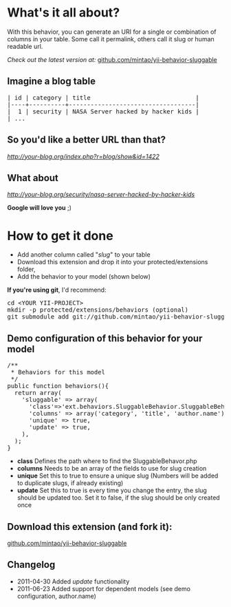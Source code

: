 What's it all about?
=====================
With this behavior, you can generate an URI for a single or combination of
columns in your table. Some call it permalink, others call it slug or
human readable url.

_Check out the latest version at:_
<a href="https://github.com/mintao/yii-behavior-sluggable">github.com/mintao/yii-behavior-sluggable</a>

Imagine a blog table
--------------------
<pre>
| id | category | title                             |
|----+----------+-----------------------------------|
|  1 | security | NASA Server hacked by hacker kids |
| ...
</pre>

So you'd like a better URL than that?
-------------------------------------
*http://your-blog.org/index.php?r=blog/show&id=1422*

What about
----------
*http://your-blog.org/security/nasa-server-hacked-by-hacker-kids*

**Google will love you** ;)

How to get it done
==================
* Add another column called "*slug*" to your table
* Download this extension and drop it into your protected/extensions folder,
* Add the behavior to your model (shown below)

**If you're using git**, I'd recommend:
<pre>
cd &lt;YOUR YII-PROJECT&gt;
mkdir -p protected/extensions/behaviors (optional)
git submodule add git://github.com/mintao/yii-behavior-sluggable.git protected/extensions/behaviors/SluggableBehavior
</pre>

Demo configuration of this behavior for your model
--------------------------------------------------
<pre>
/**
 * Behaviors for this model
 */
public function behaviors(){
  return array(
    'sluggable' => array(
      'class'=>'ext.behaviors.SluggableBehavior.SluggableBehavior',
      'columns' => array('category', 'title', 'author.name'),
      'unique' => true,
      'update' => true,
    ),
  );
}
</pre>

* **class** Defines the path where to find the SluggableBehavor.php  
* **columns** Needs to be an array of the fields to use for slug creation
* **unique** Set this to true to ensure a unique slug (Numbers will be added to duplicate slugs, if already existing)
* **update** Set this to true is every time you change the entry, the slug should be updated too. Set it to false, if the slug should be only created once

Download this extension (and fork it):
--------------------------------------
<a href="https://github.com/mintao/yii-behavior-sluggable">github.com/mintao/yii-behavior-sluggable</a>

Changelog
---------
* 2011-04-30 Added _update_ functionality
* 2011-06-23 Added support for dependent models (see demo configuration, author.name)
